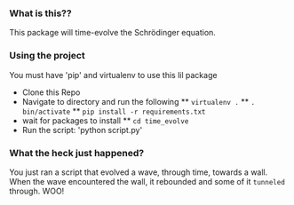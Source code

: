 ### What is this??

This package will time-evolve the Schrödinger equation.

### Using the project
You must have 'pip' and virtualenv to use this lil package
* Clone this Repo
* Navigate to directory and run the following
** `virtualenv .`
** `. bin/activate`
** `pip install -r requirements.txt`
* wait for packages to install
** `cd time_evolve`
* Run the script: 'python script.py'

### What the heck just happened?
You just ran a script that evolved a wave, through time, towards a wall. When 
the wave encountered the wall, it rebounded and some of it `tunneled` 
through. WOO!


